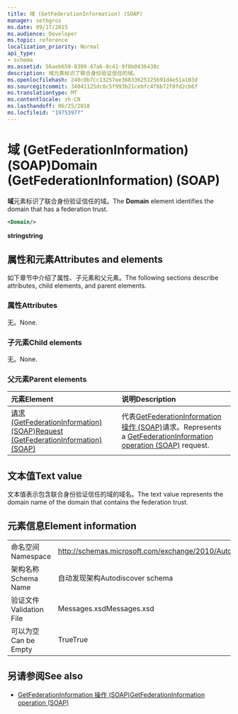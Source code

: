 ```yaml
---
title: 域 (GetFederationInformation) (SOAP)
manager: sethgros
ms.date: 09/17/2015
ms.audience: Developer
ms.topic: reference
localization_priority: Normal
api_type:
- schema
ms.assetid: 56aeb659-8309-47a6-8c41-9f8b0436438c
description: 域元素标识了联合身份验证信任的域。
ms.openlocfilehash: 240c0b7cc13257ee36833625125691d4e51a103d
ms.sourcegitcommit: 34041125dc8c5f993b21cebfc4f8b72f0fd2cb6f
ms.translationtype: MT
ms.contentlocale: zh-CN
ms.lasthandoff: 06/25/2018
ms.locfileid: "19753977"
---
```

# <a name="domain-getfederationinformation-soap"></a><span data-ttu-id="c4be1-103">域 (GetFederationInformation) (SOAP)</span><span class="sxs-lookup"><span data-stu-id="c4be1-103">Domain (GetFederationInformation) (SOAP)</span></span>

<span data-ttu-id="c4be1-104">**域**元素标识了联合身份验证信任的域。</span><span class="sxs-lookup"><span data-stu-id="c4be1-104">The **Domain** element identifies the domain that has a federation trust.</span></span> 
  
```XML
<Domain/>
```

 <span data-ttu-id="c4be1-105">**string**</span><span class="sxs-lookup"><span data-stu-id="c4be1-105">**string**</span></span>
## <a name="attributes-and-elements"></a><span data-ttu-id="c4be1-106">属性和元素</span><span class="sxs-lookup"><span data-stu-id="c4be1-106">Attributes and elements</span></span>

<span data-ttu-id="c4be1-107">如下章节中介绍了属性、子元素和父元素。</span><span class="sxs-lookup"><span data-stu-id="c4be1-107">The following sections describe attributes, child elements, and parent elements.</span></span>
  
### <a name="attributes"></a><span data-ttu-id="c4be1-108">属性</span><span class="sxs-lookup"><span data-stu-id="c4be1-108">Attributes</span></span>

<span data-ttu-id="c4be1-109">无。</span><span class="sxs-lookup"><span data-stu-id="c4be1-109">None.</span></span>
  
### <a name="child-elements"></a><span data-ttu-id="c4be1-110">子元素</span><span class="sxs-lookup"><span data-stu-id="c4be1-110">Child elements</span></span>

<span data-ttu-id="c4be1-111">无。</span><span class="sxs-lookup"><span data-stu-id="c4be1-111">None.</span></span>
  
### <a name="parent-elements"></a><span data-ttu-id="c4be1-112">父元素</span><span class="sxs-lookup"><span data-stu-id="c4be1-112">Parent elements</span></span>

|<span data-ttu-id="c4be1-113">**元素**</span><span class="sxs-lookup"><span data-stu-id="c4be1-113">**Element**</span></span>|<span data-ttu-id="c4be1-114">**说明**</span><span class="sxs-lookup"><span data-stu-id="c4be1-114">**Description**</span></span>|
|:-----|:-----|
|[<span data-ttu-id="c4be1-115">请求 (GetFederationInformation) (SOAP)</span><span class="sxs-lookup"><span data-stu-id="c4be1-115">Request (GetFederationInformation) (SOAP)</span></span>](request-getfederationinformationsoap.md) <br/> |<span data-ttu-id="c4be1-116">代表[GetFederationInformation 操作 (SOAP)](getfederationinformation-operation-soap.md)请求。</span><span class="sxs-lookup"><span data-stu-id="c4be1-116">Represents a [GetFederationInformation operation (SOAP)](getfederationinformation-operation-soap.md) request.</span></span>  <br/> |
   
## <a name="text-value"></a><span data-ttu-id="c4be1-117">文本值</span><span class="sxs-lookup"><span data-stu-id="c4be1-117">Text value</span></span>

<span data-ttu-id="c4be1-118">文本值表示包含联合身份验证信任的域的域名。</span><span class="sxs-lookup"><span data-stu-id="c4be1-118">The text value represents the domain name of the domain that contains the federation trust.</span></span>
  
## <a name="element-information"></a><span data-ttu-id="c4be1-119">元素信息</span><span class="sxs-lookup"><span data-stu-id="c4be1-119">Element information</span></span>

|||
|:-----|:-----|
|<span data-ttu-id="c4be1-120">命名空间</span><span class="sxs-lookup"><span data-stu-id="c4be1-120">Namespace</span></span>  <br/> |http://schemas.microsoft.com/exchange/2010/Autodiscover  <br/> |
|<span data-ttu-id="c4be1-121">架构名称</span><span class="sxs-lookup"><span data-stu-id="c4be1-121">Schema Name</span></span>  <br/> |<span data-ttu-id="c4be1-122">自动发现架构</span><span class="sxs-lookup"><span data-stu-id="c4be1-122">Autodiscover schema</span></span>  <br/> |
|<span data-ttu-id="c4be1-123">验证文件</span><span class="sxs-lookup"><span data-stu-id="c4be1-123">Validation File</span></span>  <br/> |<span data-ttu-id="c4be1-124">Messages.xsd</span><span class="sxs-lookup"><span data-stu-id="c4be1-124">Messages.xsd</span></span>  <br/> |
|<span data-ttu-id="c4be1-125">可以为空</span><span class="sxs-lookup"><span data-stu-id="c4be1-125">Can be Empty</span></span>  <br/> |<span data-ttu-id="c4be1-126">True</span><span class="sxs-lookup"><span data-stu-id="c4be1-126">True</span></span>  <br/> |
   
## <a name="see-also"></a><span data-ttu-id="c4be1-127">另请参阅</span><span class="sxs-lookup"><span data-stu-id="c4be1-127">See also</span></span>

- [<span data-ttu-id="c4be1-128">GetFederationInformation 操作 (SOAP)</span><span class="sxs-lookup"><span data-stu-id="c4be1-128">GetFederationInformation operation (SOAP)</span></span>](getfederationinformation-operation-soap.md)


